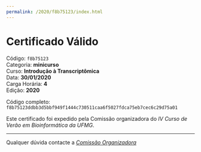 ```yaml
---
permalink: /2020/f8b75123/index.html
---
```


# Certificado Válido

Código: `f8b75123`<br>
Categoria: **minicurso**<br>
Curso: **Introdução à Transcriptômica**<br>
Data: **30/01/2020**<br>
Carga Horária: **4**<br>
Edição: **2020**<br>


Código completo: `f8b75123ddbb3d5bbf949f1444c730511caa6f5027fdca75eb7cec6c29d75a01`


Este certificado foi expedido pela Comissão organizadora do *IV Curso de Verão em Bioinformática da UFMG*.

----

Qualquer dúvida contacte a [_Comissão Organizadora_](<mailto:cursobioinfoufmg@gmail.com$subject=[Certificados]>)

